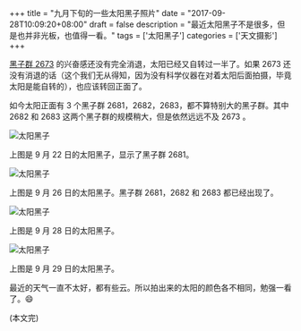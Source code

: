 +++
title = "九月下旬的一些太阳黑子照片"
date = "2017-09-28T10:09:20+08:00"
draft = false
description = "最近太阳黑子不是很多，但是也并非光板，也值得一看。"
tags = ['太阳黑子']
categories = ['天文摄影']
+++

[黑子群 2673](/post/sunspots-2673-and-solar-flare/) 的兴奋感还没有完全消退，太阳已经又自转过一半了。如果 2673 还没有消退的话（这个我们无从得知，因为没有科学仪器在对着太阳后面拍摄，毕竟太阳是能自转的），也应该转回正面了。

如今太阳正面有 3 个黑子群 2681，2682，2683，都不算特别大的黑子群。其中 2682 和 2683 这两个黑子群的规模稍大，但是依然远远不及 2673 。

![太阳黑子](/images/sunspots_170922.jpg)

上图是 9 月 22 日的太阳黑子，显示了黑子群 2681。

![太阳黑子](/images/sunspots_170926.jpg)

上图是 9 月 26 日的太阳黑子。黑子群 2681，2682 和 2683 都已经出现了。

![太阳黑子](/images/sunspots_170928.jpg)

上图是 9 月 28 日的太阳黑子。

![太阳黑子](/images/sunspots_170929.jpg)

上图是 9 月 29 日的太阳黑子。

最近的天气一直不太好，都有些云。所以拍出来的太阳的颜色各不相同，勉强一看了。😄

(本文完)
